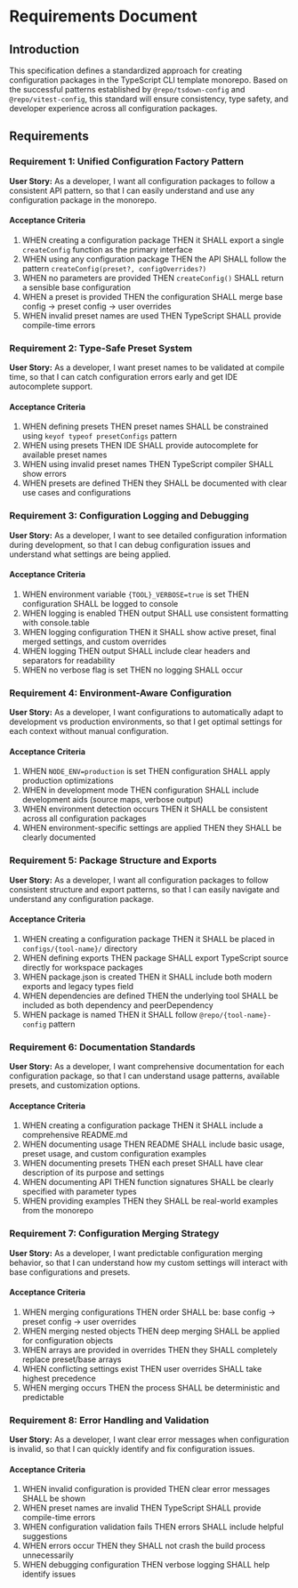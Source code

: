 # Requirements Document

## Introduction

This specification defines a standardized approach for creating configuration packages in the TypeScript CLI template monorepo. Based on the successful patterns established by `@repo/tsdown-config` and `@repo/vitest-config`, this standard will ensure consistency, type safety, and developer experience across all configuration packages.

## Requirements

### Requirement 1: Unified Configuration Factory Pattern

**User Story:** As a developer, I want all configuration packages to follow a consistent API pattern, so that I can easily understand and use any configuration package in the monorepo.

#### Acceptance Criteria

1. WHEN creating a configuration package THEN it SHALL export a single `createConfig` function as the primary interface
2. WHEN using any configuration package THEN the API SHALL follow the pattern `createConfig(preset?, configOverrides?)`
3. WHEN no parameters are provided THEN `createConfig()` SHALL return a sensible base configuration
4. WHEN a preset is provided THEN the configuration SHALL merge base config → preset config → user overrides
5. WHEN invalid preset names are used THEN TypeScript SHALL provide compile-time errors

### Requirement 2: Type-Safe Preset System

**User Story:** As a developer, I want preset names to be validated at compile time, so that I can catch configuration errors early and get IDE autocomplete support.

#### Acceptance Criteria

1. WHEN defining presets THEN preset names SHALL be constrained using `keyof typeof presetConfigs` pattern
2. WHEN using presets THEN IDE SHALL provide autocomplete for available preset names
3. WHEN using invalid preset names THEN TypeScript compiler SHALL show errors
4. WHEN presets are defined THEN they SHALL be documented with clear use cases and configurations

### Requirement 3: Configuration Logging and Debugging

**User Story:** As a developer, I want to see detailed configuration information during development, so that I can debug configuration issues and understand what settings are being applied.

#### Acceptance Criteria

1. WHEN environment variable `{TOOL}_VERBOSE=true` is set THEN configuration SHALL be logged to console
2. WHEN logging is enabled THEN output SHALL use consistent formatting with console.table
3. WHEN logging configuration THEN it SHALL show active preset, final merged settings, and custom overrides
4. WHEN logging THEN output SHALL include clear headers and separators for readability
5. WHEN no verbose flag is set THEN no logging SHALL occur

### Requirement 4: Environment-Aware Configuration

**User Story:** As a developer, I want configurations to automatically adapt to development vs production environments, so that I get optimal settings for each context without manual configuration.

#### Acceptance Criteria

1. WHEN `NODE_ENV=production` is set THEN configuration SHALL apply production optimizations
2. WHEN in development mode THEN configuration SHALL include development aids (source maps, verbose output)
3. WHEN environment detection occurs THEN it SHALL be consistent across all configuration packages
4. WHEN environment-specific settings are applied THEN they SHALL be clearly documented

### Requirement 5: Package Structure and Exports

**User Story:** As a developer, I want all configuration packages to follow consistent structure and export patterns, so that I can easily navigate and understand any configuration package.

#### Acceptance Criteria

1. WHEN creating a configuration package THEN it SHALL be placed in `configs/{tool-name}/` directory
2. WHEN defining exports THEN package SHALL export TypeScript source directly for workspace packages
3. WHEN package.json is created THEN it SHALL include both modern exports and legacy types field
4. WHEN dependencies are defined THEN the underlying tool SHALL be included as both dependency and peerDependency
5. WHEN package is named THEN it SHALL follow `@repo/{tool-name}-config` pattern

### Requirement 6: Documentation Standards

**User Story:** As a developer, I want comprehensive documentation for each configuration package, so that I can understand usage patterns, available presets, and customization options.

#### Acceptance Criteria

1. WHEN creating a configuration package THEN it SHALL include a comprehensive README.md
2. WHEN documenting usage THEN README SHALL include basic usage, preset usage, and custom configuration examples
3. WHEN documenting presets THEN each preset SHALL have clear description of its purpose and settings
4. WHEN documenting API THEN function signatures SHALL be clearly specified with parameter types
5. WHEN providing examples THEN they SHALL be real-world examples from the monorepo

### Requirement 7: Configuration Merging Strategy

**User Story:** As a developer, I want predictable configuration merging behavior, so that I can understand how my custom settings will interact with base configurations and presets.

#### Acceptance Criteria

1. WHEN merging configurations THEN order SHALL be: base config → preset config → user overrides
2. WHEN merging nested objects THEN deep merging SHALL be applied for configuration objects
3. WHEN arrays are provided in overrides THEN they SHALL completely replace preset/base arrays
4. WHEN conflicting settings exist THEN user overrides SHALL take highest precedence
5. WHEN merging occurs THEN the process SHALL be deterministic and predictable

### Requirement 8: Error Handling and Validation

**User Story:** As a developer, I want clear error messages when configuration is invalid, so that I can quickly identify and fix configuration issues.

#### Acceptance Criteria

1. WHEN invalid configuration is provided THEN clear error messages SHALL be shown
2. WHEN preset names are invalid THEN TypeScript SHALL provide compile-time errors
3. WHEN configuration validation fails THEN errors SHALL include helpful suggestions
4. WHEN errors occur THEN they SHALL not crash the build process unnecessarily
5. WHEN debugging configuration THEN verbose logging SHALL help identify issues
